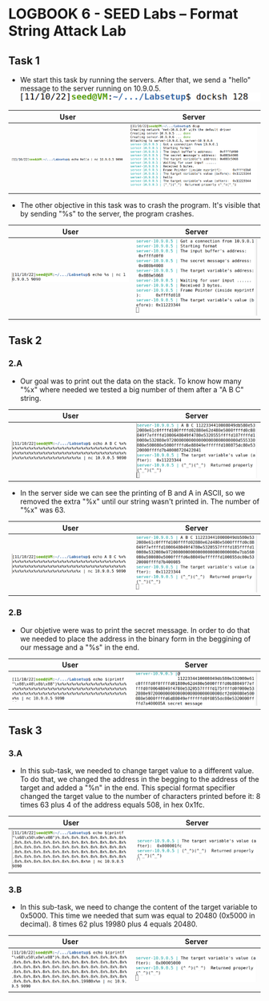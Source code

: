 # **LOGBOOK 6 - SEED Labs – Format String Attack Lab**
## **Task 1**
- We start this task by running the servers. After that, we send a "hello" message to the server running on 10.9.0.5.<br/>
![1](images/6.1.PNG)

User | Server
:---------:|:---------:
![2](images/6.2.PNG) | ![3](images/6.3.PNG)

- The other objective in this task was to crash the program. It's visible that by sending "%s" to the server, the program crashes.

User | Server
:---------:|:---------:
![crash1](images/6.4.PNG) | ![crash2](images/6.5.PNG)


## **Task 2**
### **2.A**
- Our goal was to print out the data on the stack.
To know how many "%x" where needed we tested a big number of them after a "A B C" string.

User | Server
:---------:|:---------:
![task2](images/6.7.PNG) | ![task2](images/6.8.PNG)

- In the server side we can see the printing of B and A in ASCII, so we removed the extra "%x" until our string wasn't printed in. The number of "%x" was 63.

User | Server
:---------:|:---------:
![task2](images/6.7.PNG) | ![task2](images/6.9.PNG)


### **2.B**
- Our objetive were was to print the secret message. In order to do that we needed to place the address in the binary form in the beggining of our message and a "%s" in the end.<br/>

User | Server
:---------:|:---------:
![6](images/6.10.PNG) | ![7](images/6.11.PNG)


## **Task 3**
### **3.A**
- In this sub-task, we needed to change target value to a different value. To do that, we changed the address in the begging to the address of the target and added a "%n" in the end. This special format specifier changed the target value to the number of characters printed before it: 8 times 63 plus 4 of the address equals 508, in hex 0x1fc.


User | Server
:---------:|:---------:
![8](images/6.12.PNG) | ![9](images/6.13.PNG)


### **3.B**
- In this sub-task, we need to change the content of the target variable to 0x5000. This time we needed that sum was equal to 20480 (0x5000 in decimal). 8 times 62 plus 19980 plus 4 equals 20480.<br/>


User | Server
:---------:|:---------:
![10](images/6.14.PNG) | ![11](images/6.15.PNG)
